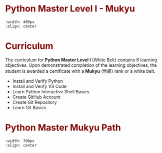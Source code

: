 # <font color = "maroon">Python Master Level I - Mukyu</font>


```{image} /images/mukyu.png
:width: 400px
:align: center
```

# <font color = "maroon">Curriculum</font>

The curriculum for **Python Master Level I** (White Belt) contains 6 learning objectives. Upon demonstrated completion of the learning objectives, the student is awarded a certificate with a **Mukyu** (無級) rank or a white belt.


- Install and Verify Python
- Install and Verify VS Code
- Learn Python Interactive Shell Basics
- Create GitHub Account
- Create Git Repository
- Learn Git Basics

# <font color = "maroon">Python Master Mukyu Path</font>


```{image} /images/pymukyupath.png
:width: 700px
:align: center
```